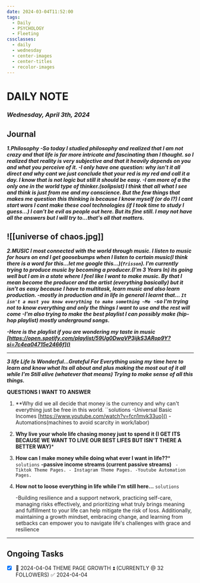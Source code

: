 ```yaml
---
date: 2024-03-04T11:52:00
tags:
  - Daily
  - PSYCHOLOGY
  - Fleeting
cssclasses:
  - daily
  - wednesday
  - center-images
  - center-titles
  - recolor-images
---
```

# DAILY NOTE
### *Wednesday, April 3th, 2024*

## Journal
***1.Philosophy
-So today I studied philosophy and realized that I am not crazy and that life is far more intricate and fascinating than I thought. so I realized that reality is very subjective and that it heavily depends on you and what you perceive of it.
-I only have one question: why isn't it all direct and why cant we just conclude that your red is my red and call it a day. I know that is not logic but still it should be easy.
-I am more of a the only one in the world type of thinker.(solipsist) I think that all what I see and think is just from me and my conscience. But the few things that makes me question this thinking is because I know myself (or do I?) I cant start wars I cant make these cool technologies
(if I took time to study I guess...) I can't be evil as people out here. But its fine still. I may not have all the answers but I will try to...that's all that matters.***


![[universe of chaos.jpg]]
---

***2.MUSIC
l most connected with the world through music. I listen to music for hours on end I get goosebumps when I listen to certain music(I think there is a word for this...let me google this...)(`frisson`). I'm currently trying to produce music by becoming a producer.(I'm 3 Years In) its going well but I am in a state where I feel like I want to make music. By that I mean become the producer and the artist (everything basically) but it isn't as easy because I have to multitask, learn music and also learn production.
-mostly in production and in life in general I learnt that...
``It isn't a must you know everything to make something ~Me ``
-so I'm trying not to know everything and only the things I want to use and the rest will come
-I'm also trying to make the best playlist I can possibly make (hip-hop playlist) mostly underground songs.***

***-Here is the playlist if you are wondering my taste in music [https://open.spotify.com/playlist/59Ug0DwqVP3ijkS3ARop9Y?si=7c4ea04715e2466f]()***

***
***3 life
Life Is Wonderful...Grateful For Everything using my time here to learn and know what Its all about and plus making the most out of it all while I'm Still alive (whatever that means)
Trying to make sense of all this things.***


**QUESTIONS I WANT TO ANSWER**

1. **Why did we all decide that money is the currency and why can't everything just be free in this world.
``solutions 
	-Universal Basic Incomes
		[https://www.youtube.com/watch?v=fcn1mvk33uo]()
	-Automations(machines to avoid scarcity in work/labor)

2. **Why live your whole life chasing money just to spend it
(I GET ITS BECAUSE WE WANT TO LIVE OUR BEST LIFES BUT ISN'T THERE A BETTER WAY)***

3. **How can I make money while doing what ever I want in life??***
``solutions``
	**-passive income streams (current passive streams)**
	``
		-Tiktok Theme Pages.
			- Instagram Theme Pages.
				-Youtube Automation Pages.``

4. **How not to loose everything in life while I'm still here...**
``solutions``

	-Building resilience and a support network, practicing self-care, managing risks effectively, and prioritizing what truly brings meaning and fulfillment to your life can help mitigate the risk of loss. Additionally, maintaining a growth mindset, embracing change, and learning from setbacks can empower you to navigate life's challenges with grace and resilience

---




## Ongoing Tasks
- [x] 🛫 2024-04-04 THEME PAGE GROWTH ⏫ (CURRENTLY @ 32 FOLLOWERS) ✅ 2024-04-04